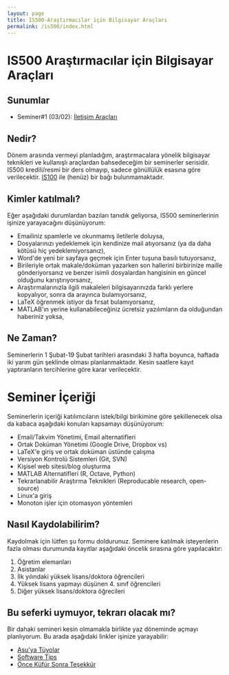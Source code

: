 ```yaml
---
layout: page
title: IS500-Araştırmacılar için Bilgisayar Araçları
permalink: /is500/index.html
---
```


# IS500 Araştırmacılar için Bilgisayar Araçları

## Sunumlar

- Seminer#1 (03/02): [İletişim Araçları](/presentations/is500/email.html)

## Nedir?

Dönem arasında vermeyi planladığım, araştırmacalara yönelik bilgisayar teknikleri ve kullanışlı araçlardan  bahsedeceğim bir seminerler serisidir. IS500 kredili/resmi bir ders olmayıp, sadece gönüllülük esasına göre verilecektir. [IS100](http://ii.metu.edu.tr/is100/) ile (henüz) bir bağı bulunmamaktadır.

## Kimler katılmalı?

Eğer aşağıdaki durumlardan bazıları tanıdık geliyorsa, IS500 seminerlerinin işinize yarayacağını düşünüyorum:

- Emailiniz spamlerle ve okunmamış iletilerle doluysa,
- Dosyalarınızı yedeklemek için kendinize mail atıyorsanız (ya da daha kötüsü hiç yedeklemiyorsanız),
- Word'de yeni bir sayfaya geçmek için Enter tuşuna basılı tutuyorsanız,
- Birileriyle ortak makale/doküman yazarken son hallerini birbirinize maille gönderiyorsanız ve benzer isimli dosyalardan hangisinin en güncel olduğunu karıştırıyorsanız,
- Araştırmalarınızla ilgili makaleleri bilgisayarınızda farklı yerlere kopyalıyor, sonra da arayınca bulamıyorsanız,
- LaTeX öğrenmek istiyor da fırsat bulamıyorsanız,
- MATLAB'ın yerine kullanabileceğiniz ücretsiz yazılımların da olduğundan haberiniz yoksa,

## Ne Zaman?

Seminerlerin 1 Şubat-19 Şubat tarihleri arasındaki 3 hafta boyunca, haftada iki yarım gün şeklinde olması planlanmaktadır. Kesin saatlere kayıt yaptıranların tercihlerine göre karar verilecektir.

# Seminer İçeriği

Seminerlerin içeriği katılımcıların istek/bilgi birikimine göre şekillenecek olsa da kabaca aşağıdaki konuları kapsamayı düşünüyorum:

- Email/Takvim Yönetimi, Email alternatifleri
- Ortak Doküman Yönetimi (Google Drive, Dropbox vs)
- LaTeX'e giriş ve ortak doküman üstünde çalışma
- Versiyon Kontrolü Sistemleri (Git, SVN)
- Kişisel web sitesi/blog oluşturma
- MATLAB Alternatifleri (R, Octave, Python)
- Tekrarlanabilir Araştırma Teknikleri (Reproducable research, open-source)
- Linux'a giriş
- Monoton işler için otomasyon yöntemleri


## Nasıl Kaydolabilirim?

Kaydolmak için lütfen şu formu doldurunuz. Seminere katılmak isteyenlerin fazla olması durumunda kayıtlar aşağıdaki öncelik sırasına göre yapılacaktır:

1. Öğretim elemanları
2. Asistanlar
3. İlk yılındaki yüksek lisans/doktora öğrencileri
4. Yüksek lisans yapmayı düşünen 4. sınıf öğrencileri
5. Diğer yüksek lisans/doktora öğrecileri

## Bu seferki uymuyor, tekrarı olacak mı?

Bir dahaki semineri kesin olmamakla birlikte yaz döneminde açmayı planlıyorum. Bu arada aşağıdaki linkler işinize yarayabilir:

- [Asu'ya Tüyolar](http://asuyatuyolar.org/)
- [Software Tips](http://keysan.me/tips/)
- [Önce Küfür Sonra Teşekkür](http://keysan.me/okst/)

